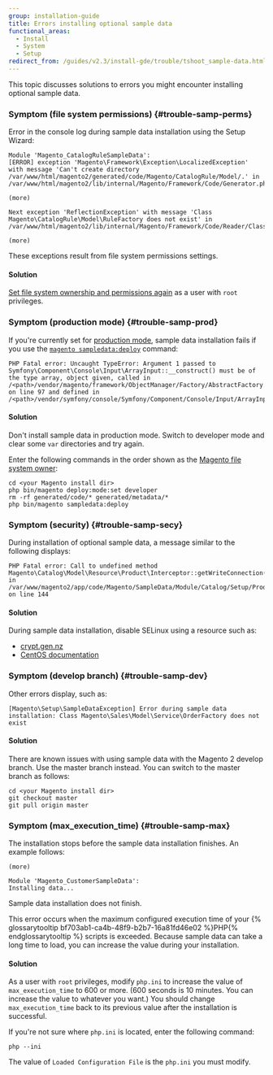 ```yaml
---
group: installation-guide
title: Errors installing optional sample data
functional_areas:
  - Install
  - System
  - Setup
redirect_from: /guides/v2.3/install-gde/trouble/tshoot_sample-data.html
---
```


This topic discusses solutions to errors you might encounter installing optional sample data.

### Symptom (file system permissions) {#trouble-samp-perms}

Error in the console log during sample data installation using the Setup Wizard:

```
Module 'Magento_CatalogRuleSampleData':
[ERROR] exception 'Magento\Framework\Exception\LocalizedException' with message 'Can't create directory /var/www/html/magento2/generated/code/Magento/CatalogRule/Model/.' in /var/www/html/magento2/lib/internal/Magento/Framework/Code/Generator.php:103

(more)

Next exception 'ReflectionException' with message 'Class Magento\CatalogRule\Model\RuleFactory does not exist' in /var/www/html/magento2/lib/internal/Magento/Framework/Code/Reader/ClassReader.php:29

(more)
```

These exceptions result from file system permissions settings.

#### Solution

[Set file system ownership and permissions again]({{page.baseurl}}/configure/deployment/file-system-ownership-permissions.html) as a user with `root` privileges.

### Symptom (production mode) {#trouble-samp-prod}

If you're currently set for [production mode]({{page.baseurl}}/configure/application-initialization/magento-modes.html#production-mode), sample data installation fails if you use the [`magento sampledata:deploy`]({{page.baseurl}}/install/command-line/composer-sample-data.html) command:

```
PHP Fatal error: Uncaught TypeError: Argument 1 passed to Symfony\Component\Console\Input\ArrayInput::__construct() must be of the type array, object given, called in /<path>/vendor/magento/framework/ObjectManager/Factory/AbstractFactory.php on line 97 and defined in /<path>/vendor/symfony/console/Symfony/Component/Console/Input/ArrayInput.php:37
```

#### Solution

Don't install sample data in production mode. Switch to developer mode and clear some `var` directories and try again.

Enter the following commands in the order shown as the [Magento file system owner]({{page.baseurl}}/install/getting-started/file-system-ownership-permissions.html):

```
cd <your Magento install dir>
php bin/magento deploy:mode:set developer
rm -rf generated/code/* generated/metadata/*
php bin/magento sampledata:deploy
```

### Symptom (security) {#trouble-samp-secy}

During installation of optional sample data, a  message similar to the following displays:

```
PHP Fatal error: Call to undefined method Magento\Catalog\Model\Resource\Product\Interceptor::getWriteConnection() in /var/www/magento2/app/code/Magento/SampleData/Module/Catalog/Setup/Product/Gallery.php on line 144
```

#### Solution

During sample data installation, disable SELinux using a resource such as:

* [crypt.gen.nz](http://www.crypt.gen.nz/selinux/disable_selinux.html#DIS2)
* [CentOS documentation](https://www.centos.org/docs/5/html/5.1/Deployment_Guide/sec-sel-enable-disable.html)

### Symptom (develop branch) {#trouble-samp-dev}

Other errors display, such as:

```
[Magento\Setup\SampleDataException] Error during sample data installation: Class Magento\Sales\Model\Service\OrderFactory does not exist
```

#### Solution

There are known issues with using sample data with the Magento 2 develop branch. Use the master branch instead. You can switch to the master branch as follows:

```
cd <your Magento install dir>
git checkout master
git pull origin master
```

### Symptom (max_execution_time) {#trouble-samp-max}

The installation stops before the sample data installation finishes. An example follows:

```
(more)

Module 'Magento_CustomerSampleData':
Installing data...
```

Sample data installation does not finish.

This error occurs when the maximum configured execution time of your {% glossarytooltip bf703ab1-ca4b-48f9-b2b7-16a81fd46e02 %}PHP{% endglossarytooltip %} scripts is exceeded. Because sample data can take a long time to load, you can increase the value during your installation.

#### Solution

As a user with `root` privileges, modify `php.ini` to increase the value of `max_execution_time` to 600 or more. (600 seconds is 10 minutes. You can increase the value to whatever you want.) You should change `max_execution_time` back to its previous value after the installation is successful.

If you're not sure where `php.ini` is located, enter the following command:

```
php --ini
```

The value of `Loaded Configuration File` is the `php.ini` you must modify.

